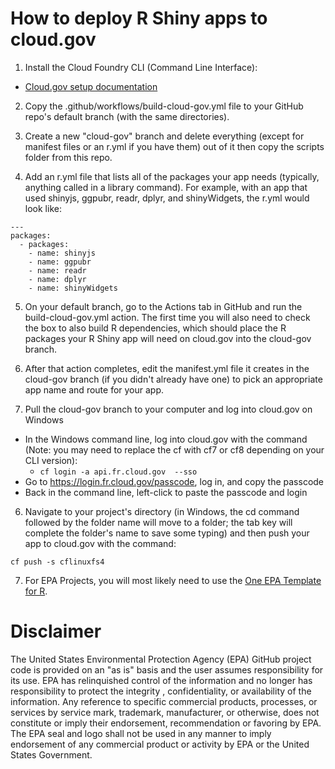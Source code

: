 # How to deploy R Shiny apps to cloud.gov

1. Install the Cloud Foundry CLI (Command Line Interface):
  - [Cloud.gov setup documentation](https://cloud.gov/docs/getting-started/setup/)

2. Copy the .github/workflows/build-cloud-gov.yml file to your GitHub repo's default branch (with the same directories).

3. Create a new "cloud-gov" branch and delete everything (except for manifest files or an r.yml if you have them) out of it then copy the scripts folder from this repo.

4. Add an r.yml file that lists all of the packages your app needs (typically, anything called in a library command). For example, with an app that used shinyjs, ggpubr, readr, dplyr, and shinyWidgets, the r.yml would look like:
```
---
packages:
  - packages:
    - name: shinyjs
    - name: ggpubr
    - name: readr
    - name: dplyr
    - name: shinyWidgets
```
5. On your default branch, go to the Actions tab in GitHub and run the build-cloud-gov.yml action. The first time you will also need to check the box to also build R dependencies, which should place the R packages your R Shiny app will need on cloud.gov into the cloud-gov branch.

4. After that action completes, edit the manifest.yml file it creates in the cloud-gov branch (if you didn't already have one) to pick an appropriate app name and route for your app.

5. Pull the cloud-gov branch to your computer and log into cloud.gov on Windows
  - In the Windows command line, log into cloud.gov with the command (Note: you may need to replace the cf with cf7 or cf8 depending on your CLI version):
    - `cf login -a api.fr.cloud.gov  --sso`
  - Go to https://login.fr.cloud.gov/passcode, log in, and copy the passcode
  - Back in the command line, left-click to paste the passcode and login

6. Navigate to your project's directory (in Windows, the cd command followed by the folder name will move to a folder; the tab key will complete the folder's name to save some typing) and then push your app to cloud.gov with the command:
```
cf push -s cflinuxfs4
```
7. For EPA Projects, you will most likely need to use the [One EPA Template for R](https://github.com/USEPA/webcms/blob/main/utilities/r/OneEPA_template.R).

# Disclaimer
The United States Environmental Protection Agency (EPA) GitHub project code is provided on an "as is" basis and the user assumes responsibility for its use.  EPA has relinquished control of the information and no longer has responsibility to protect the integrity , confidentiality, or availability of the information.  Any reference to specific commercial products, processes, or services by service mark, trademark, manufacturer, or otherwise, does not constitute or imply their endorsement, recommendation or favoring by EPA.  The EPA seal and logo shall not be used in any manner to imply endorsement of any commercial product or activity by EPA or the United States Government.
